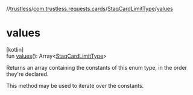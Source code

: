 //[trustless](../../../index.md)/[com.trustless.requests.cards](../index.md)/[StaqCardLimitType](index.md)/[values](values.md)

# values

[kotlin]\
fun [values](values.md)(): Array&lt;[StaqCardLimitType](index.md)&gt;

Returns an array containing the constants of this enum type, in the order they're declared.

This method may be used to iterate over the constants.
